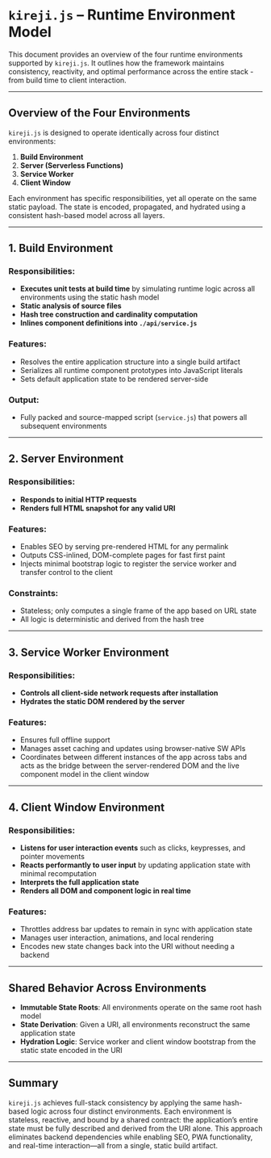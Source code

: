 # `kireji.js` – Runtime Environment Model

This document provides an overview of the four runtime environments supported by `kireji.js`. It outlines how the framework maintains consistency, reactivity, and optimal performance across the entire stack - from build time to client interaction.

---

## Overview of the Four Environments

`kireji.js` is designed to operate identically across four distinct environments:

1. **Build Environment**
2. **Server (Serverless Functions)**
3. **Service Worker**
4. **Client Window**

Each environment has specific responsibilities, yet all operate on the same static payload. The state is encoded, propagated, and hydrated using a consistent hash-based model across all layers.

---

## 1. Build Environment

### Responsibilities:

- **Executes unit tests at build time** by simulating runtime logic across all environments using the static hash model
- **Static analysis of source files**
- **Hash tree construction and cardinality computation**
- **Inlines component definitions into `./api/service.js`**

### Features:

- Resolves the entire application structure into a single build artifact
- Serializes all runtime component prototypes into JavaScript literals
- Sets default application state to be rendered server-side

### Output:

- Fully packed and source-mapped script (`service.js`) that powers all subsequent environments

---

## 2. Server Environment

### Responsibilities:

- **Responds to initial HTTP requests**
- **Renders full HTML snapshot for any valid URI**

### Features:

- Enables SEO by serving pre-rendered HTML for any permalink
- Outputs CSS-inlined, DOM-complete pages for fast first paint
- Injects minimal bootstrap logic to register the service worker and transfer control to the client

### Constraints:

- Stateless; only computes a single frame of the app based on URL state
- All logic is deterministic and derived from the hash tree

---

## 3. Service Worker Environment

### Responsibilities:

- **Controls all client-side network requests after installation**
- **Hydrates the static DOM rendered by the server**

### Features:

- Ensures full offline support
- Manages asset caching and updates using browser-native SW APIs
- Coordinates between different instances of the app across tabs and acts as the bridge between the server-rendered DOM and the live component model in the client window

---

## 4. Client Window Environment

### Responsibilities:

- **Listens for user interaction events** such as clicks, keypresses, and pointer movements
- **Reacts performantly to user input** by updating application state with minimal recomputation
- **Interprets the full application state**
- **Renders all DOM and component logic in real time**

### Features:

- Throttles address bar updates to remain in sync with application state
- Manages user interaction, animations, and local rendering
- Encodes new state changes back into the URI without needing a backend

---

## Shared Behavior Across Environments

- **Immutable State Roots**: All environments operate on the same root hash model
- **State Derivation**: Given a URI, all environments reconstruct the same application state
- **Hydration Logic**: Service worker and client window bootstrap from the static state encoded in the URI

---

## Summary

`kireji.js` achieves full-stack consistency by applying the same hash-based logic across four distinct environments. Each environment is stateless, reactive, and bound by a shared contract: the application’s entire state must be fully described and derived from the URI alone. This approach eliminates backend dependencies while enabling SEO, PWA functionality, and real-time interaction—all from a single, static build artifact.
